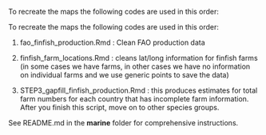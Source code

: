 To recreate the maps the following codes are used in this order:

To recreate the maps the following codes are used in this order:

1. fao_finfish_production.Rmd : Clean FAO production data

2. finfish_farm_locations.Rmd : cleans lat/long information for finfish farms (in some cases we have farms, in other cases we have no information on individual farms and we use generic points to save the data)

3. STEP3_gapfill_finfish_production.Rmd : this produces estimates for total farm numbers for each country that has incomplete farm information. After you finish this script, move on to other species groups.

See README.md in the **marine** folder for comprehensive instructions. 